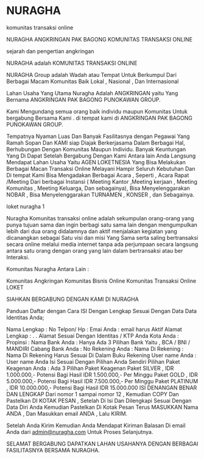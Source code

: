 # NURAGHA
komunitas transaksi online

NURAGHA ANGKRINGAN PAK BAGONG KOMUNITAS TRANSAKSI ONLINE

sejarah dan pengertian angkringan

NURAGHA adalah KOMUNITAS TRANSAKSI ONLINE

NURAGHA Group adalah Wadah atau Tempat Untuk Berkumpul Dari Berbagai Macam Komunitas Baik Lokal , Nasional , Dan Internasional

Lahan Usaha Yang Utama Nuragha Adalah ANGKRINGAN yaitu Yang Bernama ANGKRINGAN PAK BAGONG PUNOKAWAN GROUP.

Kami Mengundang semua orang baik individu maupun Komunitas Untuk bergabung Bersama Kami . di tempat kami di ANGKRINGAN PAK BAGONG PUNOKAWAN GROUP.

Tempatnya Nyaman Luas Dan Banyak Fasilitasnya dengan Pegawai Yang Ramah Sopan Dan KAMI siap Diajak Berkerjasama Dalam Berbagai Hal, Berhubungan Dengan Komunitas Maupun Individu. Banyak Keuntungan Yang Di Dapat Setelah Bergabung Dengan Kami Antara lain Anda Langsung Mendapat Lahan Usaha Yaitu AGEN LOKETNESIA Yang Bisa Melakukan Berbagai Macan Transaksi Online Melayani Hampir Seluruh Kebutuhan Dan Di tempat Kami Bisa Mengadakan Berbagai Acara , Seperti , Acara Rapat /Meeting Dari berbagai Instansi ( Meeting Kantor ,Meeting kerjaan , Meeting Komunitas , Meeting Keluarga, Dan sebagainya), Bisa Menyelenggarakan  NOBAR , Bisa Menyelenggarakan TURNAMEN , KONSER , dan Sebagainya.

loket nuragha 1

Nuragha Komunitas transaksi online  adalah sekumpulan orang-orang yang punya tujuan sama dan ingin berbagi satu sama lain dengan mengumpulkan lebih dari dua orang didalamnya dan aktif menjalakan kegiatan yang dicanangkan sebagai Satu visi dan misi Yang Sama serta saling bertransaksi secara online melalui media internet tanpa ada perjumpaan secara langsung antara satu orang  dengan orang yang lain dalam bertransaksi atau ber Interaksi.

Komunitas Nuragha Antara Lain :

Komunitas Angkringan
Komunitas Bisnis Online
Komunitas Transaksi Online
LOKET

SIAHKAN BERGABUNG DENGAN KAMI DI NURAGHA

Panduan Daftar dengan Cara ISI Dengan Lengkap  Sesuai Dengan Data Data  Identitas Anda;

Nama Lengkap :
No Telpon/ Hp :
Emai Anda :
email harus Aktif
Alamat Lengkap :
.
.
Alamat Sesuai Dengan Identitas / KTP Anda
Kota Anda :
Propinsi :
Nama Bank Anda :
Hanya Ada 3 Pilihan Bank Yaitu , BCA / BNI / MANDIRI
Cabang Bank Anda :
No Rekening Anda :
Nama Di Rekening :
Nama Di Rekening Harus Sesuai Di Dalam Buku Rekening
User name Anda :
User name Anda Isi  Sesuai Dengan Pilihan Anda Sendiri
Pilihan Paket Keagenan Anda :
Ada 3 Pilihan  Paket Keagenan
Paket SILVER ,  IDR 1.000.000,-
Potensi Bagi Hasil  IDR  1.500.000,- Per Minggu
Paket GOLD  ,  IDR 5.000.000,-
Potensi Bagi Hasil   IDR  7.500.000,- Per Minggu
Paket PLATINUM   , IDR  10.000.000,-
Potensi Bagi Hasil   IDR 15.000.000
ISI DENANGAN BENAR DAN LENGKAP Dari nomor 1 sampai  nomor 12 , Kemudian COPY Dan Pastelkan DI KOTAK PESAN , Setelah Di Isi Dan Dilengkapi Sesuai Dengan Data Diri Anda Kemudian Pastelkan Di Kotak Pesan Terus MASUKKAN  Nama ANDA , Dan Masukkan email ANDA , Lalu KIRIM.

Setelah Anda Kirim Kemudian Anda Mendapat Kiriman Balasan Di email Anda dari admin@nuragha.com Untuk Proses Selanjutnya.

SELAMAT BERGABUNG DAPATKAN LAHAN USAHANYA DENGAN BERBAGAI FASILITASNYA BERSAMA NURAGHA.

